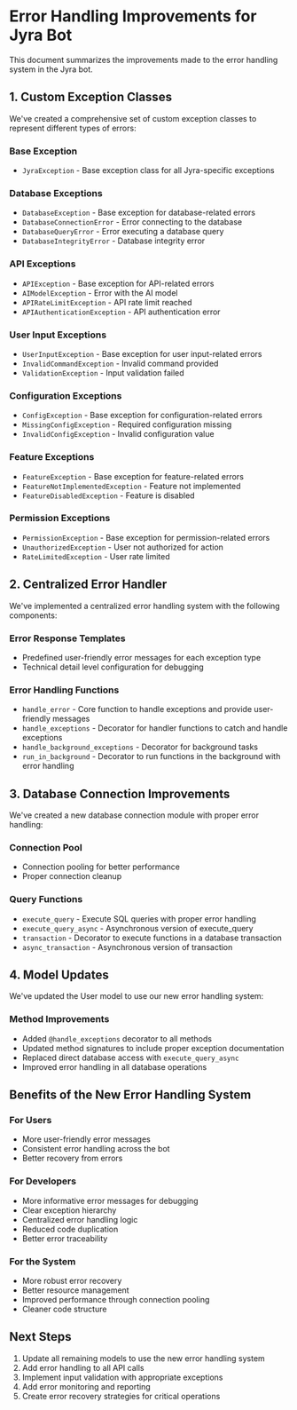 # Error Handling Improvements for Jyra Bot

This document summarizes the improvements made to the error handling system in the Jyra bot.

## 1. Custom Exception Classes

We've created a comprehensive set of custom exception classes to represent different types of errors:

### Base Exception
- `JyraException` - Base exception class for all Jyra-specific exceptions

### Database Exceptions
- `DatabaseException` - Base exception for database-related errors
- `DatabaseConnectionError` - Error connecting to the database
- `DatabaseQueryError` - Error executing a database query
- `DatabaseIntegrityError` - Database integrity error

### API Exceptions
- `APIException` - Base exception for API-related errors
- `AIModelException` - Error with the AI model
- `APIRateLimitException` - API rate limit reached
- `APIAuthenticationException` - API authentication error

### User Input Exceptions
- `UserInputException` - Base exception for user input-related errors
- `InvalidCommandException` - Invalid command provided
- `ValidationException` - Input validation failed

### Configuration Exceptions
- `ConfigException` - Base exception for configuration-related errors
- `MissingConfigException` - Required configuration missing
- `InvalidConfigException` - Invalid configuration value

### Feature Exceptions
- `FeatureException` - Base exception for feature-related errors
- `FeatureNotImplementedException` - Feature not implemented
- `FeatureDisabledException` - Feature is disabled

### Permission Exceptions
- `PermissionException` - Base exception for permission-related errors
- `UnauthorizedException` - User not authorized for action
- `RateLimitedException` - User rate limited

## 2. Centralized Error Handler

We've implemented a centralized error handling system with the following components:

### Error Response Templates
- Predefined user-friendly error messages for each exception type
- Technical detail level configuration for debugging

### Error Handling Functions
- `handle_error` - Core function to handle exceptions and provide user-friendly messages
- `handle_exceptions` - Decorator for handler functions to catch and handle exceptions
- `handle_background_exceptions` - Decorator for background tasks
- `run_in_background` - Decorator to run functions in the background with error handling

## 3. Database Connection Improvements

We've created a new database connection module with proper error handling:

### Connection Pool
- Connection pooling for better performance
- Proper connection cleanup

### Query Functions
- `execute_query` - Execute SQL queries with proper error handling
- `execute_query_async` - Asynchronous version of execute_query
- `transaction` - Decorator to execute functions in a database transaction
- `async_transaction` - Asynchronous version of transaction

## 4. Model Updates

We've updated the User model to use our new error handling system:

### Method Improvements
- Added `@handle_exceptions` decorator to all methods
- Updated method signatures to include proper exception documentation
- Replaced direct database access with `execute_query_async`
- Improved error handling in all database operations

## Benefits of the New Error Handling System

### For Users
- More user-friendly error messages
- Consistent error handling across the bot
- Better recovery from errors

### For Developers
- More informative error messages for debugging
- Clear exception hierarchy
- Centralized error handling logic
- Reduced code duplication
- Better error traceability

### For the System
- More robust error recovery
- Better resource management
- Improved performance through connection pooling
- Cleaner code structure

## Next Steps

1. Update all remaining models to use the new error handling system
2. Add error handling to all API calls
3. Implement input validation with appropriate exceptions
4. Add error monitoring and reporting
5. Create error recovery strategies for critical operations
